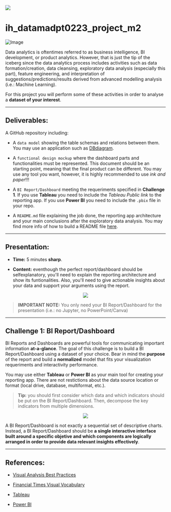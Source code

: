 <p align="left"><img src="https://cdn-images-1.medium.com/max/184/1*2GDcaeYIx_bQAZLxWM4PsQ@2x.png"></p>

# __ih_datamadpt0223_project_m2__

![Image](https://github.com/ih-datapt-mad/ih_datamadpt0223_project_m2/blob/main/images/visuals.jpg)

Data analytics is oftentimes referred to as business intelligence, BI development, or product analytics. However, that is just the tip of the iceberg since the data analytics process includes activities such as data formation/creation, data cleansing, exploratory data analysis (especially this part), feature engineering, and interpretation of suggestions/predictions/results derived from advanced modelling analysis (i.e.: Machine Learning).

For this project you will perform some of these activities in order to analyse a __dataset of your interest__.


---



## **Deliverables:**

A GitHub repository including:

- A `data model` showing the table schemas and relations between them. You may use an application such as [DBdiagram](https://dbdiagram.io/).

- A `functional design mockup` where the dashboard parts and functionalities must be represented. This document should be an starting point, meaning that the final product can be different. You may use any tool you want, however, it is highly recommended to use _ink and paper_!!!

- A `BI Report/Dashboard` meeting the requeriments specified in __Challenge 1__. If you use __Tableau__ you need to include the _Tableau Public link_ to the reporting app. If you use __Power BI__ you need to include the `.pbix` file in your repo. 

- A `README.md` file explaining the job done, the reporting app architecture and your main conclusions after the exploratory data analysis. You may find more info of how to build a README file [here](https://github.com/potacho/data-project-template/blob/master/README.md).



---



## **Presentation:**

- __Time:__ 5 minutes __sharp__.

- __Content:__ eventhough the perfect report/dashboard should be selfexplanatory, you'll need to explain the reporting architecture and show its funtionalities. Also, you'll need to give actionable insights about your data and support your arguments using the report.

<p align="center"><img src="https://media.giphy.com/media/1Ygis29YXMS35cW90I/giphy.gif"></p>


> __IMPORTANT NOTE:__ You only need your BI Report/Dashboard for the presentation (i.e.: no Jupyter, no PowerPoint/Canva)



---



## __Challenge 1: BI Report/Dashboard__

BI Reports and Dashboards are powerful tools for communicating important information __at-a-glance__. The goal of this challenge is to build a BI Report/Dashboard using a dataset of your choice. Bear in mind the __purpose__ of the report and build a __normalized__ model that fits your visualization requeriments and interactivity performance.

You may use either __Tableau__ or __Power BI__ as your main tool for creating your reporting app. There are not restictions about the data source location or format (local drive, database, multiformat, etc.).

> __Tip:__ you should first consider which data and which indicators should be put on the BI Report/Dashboard. Then, decompose the key indicators from multiple dimensions. 

<p align="center"><img src="https://media.giphy.com/media/l46Cy1rHbQ92uuLXa/giphy.gif"></p>


A BI Report/Dashboard is not exactly a sequential set of descriptive charts. Instead, a BI Report/Dashboard should be __a single interactive interface built around a specific objetive and which components are logically arranged in order to provide data relevant insights effectively__.



---



## **References:**

- [Visual Analysis Best Practices](https://github.com/ih-datapt-mad/ih_datamadpt0923_project_m2/blob/main/images/visual-analysis-guidebook.pdf)

- [Financial Times Visual Vocabulary](https://github.com/ft-interactive/chart-doctor/tree/master/visual-vocabulary)

- [Tableau](https://github.com/ih-datapt-mad/dataptmad0923_lessons/blob/main/m2/20240110_bi_tableau.md)

- [Power BI](https://github.com/ih-datapt-mad/dataptmad0923_lessons/blob/main/m2/20240113_bi_pbi.md)